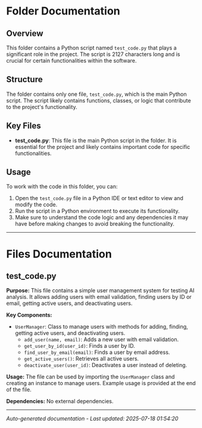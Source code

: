 # Folder Documentation

## Overview
This folder contains a Python script named `test_code.py` that plays a significant role in the project. The script is 2127 characters long and is crucial for certain functionalities within the software.

## Structure
The folder contains only one file, `test_code.py`, which is the main Python script. The script likely contains functions, classes, or logic that contribute to the project's functionality.

## Key Files
- **test_code.py**: This file is the main Python script in the folder. It is essential for the project and likely contains important code for specific functionalities.

## Usage
To work with the code in this folder, you can:
1. Open the `test_code.py` file in a Python IDE or text editor to view and modify the code.
2. Run the script in a Python environment to execute its functionality.
3. Make sure to understand the code logic and any dependencies it may have before making changes to avoid breaking the functionality.

---

# Files Documentation

## test_code.py

**Purpose:** This file contains a simple user management system for testing AI analysis. It allows adding users with email validation, finding users by ID or email, getting active users, and deactivating users.

**Key Components:**
- `UserManager`: Class to manage users with methods for adding, finding, getting active users, and deactivating users.
  - `add_user(name, email)`: Adds a new user with email validation.
  - `get_user_by_id(user_id)`: Finds a user by ID.
  - `find_user_by_email(email)`: Finds a user by email address.
  - `get_active_users()`: Retrieves all active users.
  - `deactivate_user(user_id)`: Deactivates a user instead of deleting.

**Usage:** The file can be used by importing the `UserManager` class and creating an instance to manage users. Example usage is provided at the end of the file.

**Dependencies:** No external dependencies.

---
*Auto-generated documentation - Last updated: 2025-07-18 01:54:20*
